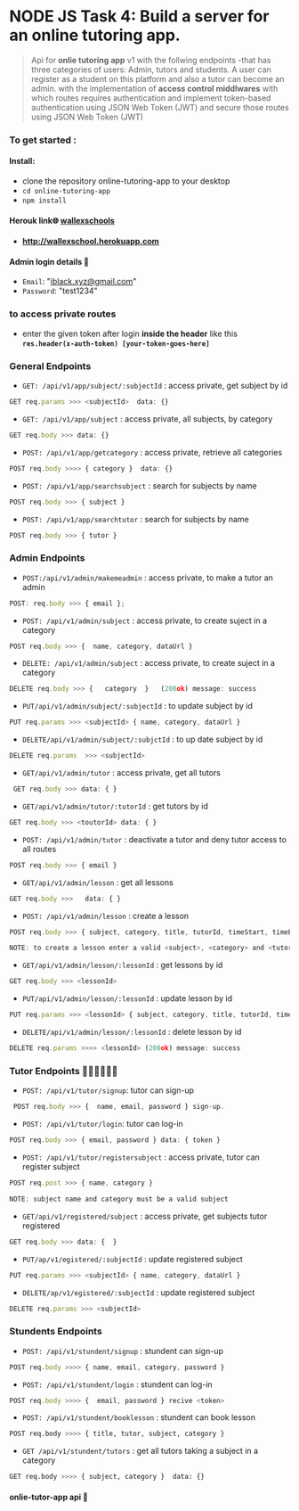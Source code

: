 # NODE JS Task 4: Build a server for an online tutoring app.

> Api for **onlie tutoring app** v1 with the follwing endpoints -that
> has three categories of users: Admin, tutors and students. A user can register as a student on this platform and also a tutor can become an admin.
> with the implementation of **access control middlwares** with which routes requires authentication and implement token-based authentication using JSON Web Token (JWT) and secure those routes using JSON Web Token (JWT)

### To get started :

#### Install:

- clone the repository online-tutoring-app to your desktop
- `cd online-tutoring-app`
- `npm install`

#### Herouk link🌐 [wallexschools](http://wallexschool.herokuapp.com)

- #### http://wallexschool.herokuapp.com

#### Admin login details 👾

- `Email`: "iblack.xyz@gmail.com"
- `Password`: "test1234"

### to access private routes

- enter the given token after login **inside the header** like this **`res.header(x-auth-token) [your-token-goes-here]`**

### General Endpoints

- `GET: /api/v1/app/subject/:subjectId` : access private, get subject by id

```javascript
GET req.params >>> <subjectId>  data: {}
```

- `GET: /api/v1/app/subject` : access private, all subjects, by category

```javascript
GET req.body >>> data: {}
```

- `POST: /api/v1/app/getcategory` : access private, retrieve all categories

```javascript
POST req.body >>>> { category }  data: {}
```

- `POST: /api/v1/app/searchsubject` : search for subjects by name

```javascript
POST req.body >>> { subject }
```

- `POST: /api/v1/app/searchtutor` : search for subjects by name

```javascript
POST req.body >>> { tutor }
```

### Admin Endpoints

- `POST:/api/v1/admin/makemeadmin` : access private, to make a tutor an admin

```javascript
POST: req.body >>> { email };
```

- `POST: /api/v1/admin/subject` : access private, to create suject in a category

```javascript
POST req.body >>> {  name, category, dataUrl }
```

- `DELETE: /api/v1/admin/subject` : access private, to create suject in a category

```javascript
DELETE req.body >>> {   category  }   (200ok) message: success
```

- `PUT/api/v1/admin/subject/:subjectId` : to update subject by id

```javascript
PUT req.params >>> <subjectId> { name, category, dataUrl }
```

- `DELETE/api/v1/admin/subject/:subjctId` : to up date subject by id

```javascript
DELETE req.params  >>> <subjectId>
```

- `GET/api/v1/admin/tutor` : access private, get all tutors

```javascript
 GET req.body >>> data: { }
```

- `GET/api/v1/admin/tutor/:tutorId` : get tutors by id

```javascript
GET req.body >>> <toutorId> data: { }
```

- `POST: /api/v1/admin/tutor` : deactivate a tutor and deny tutor access to all routes

```javascript
POST req.body >>> { email }
```

- `GET/api/v1/admin/lesson` : get all lessons

```javascript
GET req.body >>>   data: { }
```

- `POST: /api/v1/admin/lesson` : create a lesson

```javascript
POST req.body >>> { subject, category, title, tutorId, timeStart, timeEnd }

NOTE: to create a lesson enter a valid <subject>, <category> and <tutorId> "tutorId" is the tutor "email"
```

- `GET/api/v1/admin/lesson/:lessonId` : get lessons by id

```javascript
GET req.body >>> <lessonId>
```

- `PUT/api/v1/admin/lesson/:lessonId` : update lesson by id

```javascript
PUT req.params >>> <lessonId> { subject, category, title, tutorId, timeStart, timeEnd }
```

- `DELETE/api/v1/admin/lesson/:lessonId` : delete lesson by id

```javascript
DELETE req.params >>>> <lessonId> (200ok) message: success
```

### Tutor Endpoints 👩🏾‍🏫👨🏾‍🏫

- `POST: /api/v1/tutor/signup`: tutor can sign-up

```javascript
 POST req.body >>> {  name, email, password } sign-up.
```

- `POST: /api/v1/tutor/login`: tutor can log-in

```javascript
POST req.body >>> { email, password } data: { token }
```

- `POST: /api/v1/tutor/registersubject` : access private, tutor can register subject

```javascript
POST req.post >>> { name, category }

NOTE: subject name and category must be a valid subject
```

- `GET/api/v1/registered/subject` : access private, get subjects tutor registered

```javascript
GET req.body >>> data: {  }
```

- `PUT/ap/v1/egistered/:subjectId` : update registered subject

```javascript
PUT req.params >>> <subjectId> { name, category, dataUrl }
```

- `DELETE/ap/v1/egistered/:subjectId` : update registered subject

```javascript
DELETE req.params >>> <subjectId>
```

### Stundents Endpoints

- `POST: /api/v1/stundent/signup` : stundent can sign-up

```javascript
POST req.body >>>> { name, email, category, password }
```

- `POST: /api/v1/stundent/login` : stundent can log-in

```javascript
POST req.body >>>> {  email, password } recive <token>
```

- `POST: /api/v1/stundent/booklesson` : stundent can book lesson

```bash
POST req.body >>>> { title, tutor, subject, category }
```

- `GET /api/v1/stundent/tutors` : get all tutors taking a subject in a category

```bash
GET req.body >>>> { subject, category }  data: {}
```

#### onlie-tutor-app api 💙
